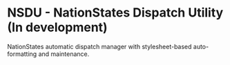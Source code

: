 # NSDU - NationStates Dispatch Utility (In development)
NationStates automatic dispatch manager with stylesheet-based auto-formatting and maintenance.
